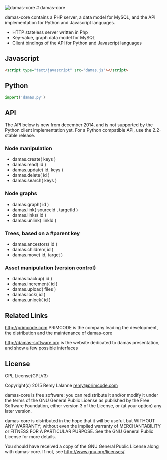 <img src="http://damas-software.com/bin/damas_logo.png" alt="damas-core"/>
# damas-core

damas-core contains a PHP server, a data model for MySQL, and the API implementation for Python and Javascript languages.

* HTTP stateless server written in Php
* Key-value, graph data model for MySQL
* Client bindings of the API for Python and Javascript languages

## Javascript
```html
<script type="text/javascript" src="damas.js"></script>
```

## Python
```python
import('damas.py')
```

## API

The API below is new from december 2014, and is not supported by the Python client implementation yet. For a Python compatible API, use the 2.2-stable release.

### Node manipulation

- damas.create( keys )
- damas.read( id )
- damas.update( id, keys )
- damas.delete( id )
- damas.search( keys )

### Node graphs 

- damas.graph( id )
- damas.link( sourceId , targetId )
- damas.links( id )
- damas.unlink( linkId )


### Trees, based on a #parent key

- damas.ancestors( id )
- damas.children( id )
- damas.move( id, target )

### Asset manipulation (version control)

- damas.backup( id )
- damas.increment( id )
- damas.upload( files )
- damas.lock( id )
- damas.unlock( id )

## Related Links

http://primcode.com PRIMCODE is the company leading the development, the distribution and the maintenance of damas-core

http://damas-software.org is the website dedicated to damas presentation, and show a few possible interfaces

## License
GPL License(GPLV3)

Copyright(c) 2015 Remy Lalanne remy@primcode.com

damas-core is free software: you can redistribute it and/or modify
it under the terms of the GNU General Public License as published by
the Free Software Foundation, either version 3 of the License, or
(at your option) any later version.

damas-core is distributed in the hope that it will be useful,
but WITHOUT ANY WARRANTY; without even the implied warranty of
MERCHANTABILITY or FITNESS FOR A PARTICULAR PURPOSE.  See the
GNU General Public License for more details.

You should have received a copy of the GNU General Public License
along with damas-core.  If not, see <http://www.gnu.org/licenses/>.
